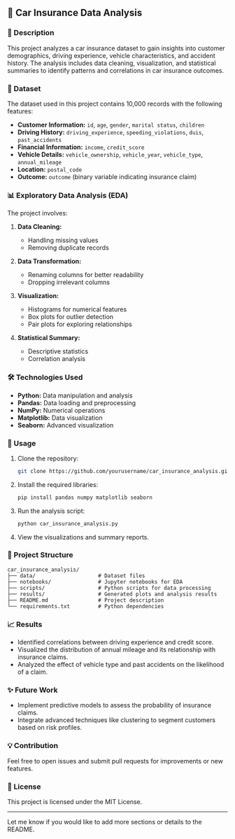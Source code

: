 ## 🚗 Car Insurance Data Analysis

### 📄 Description

This project analyzes a car insurance dataset to gain insights into customer demographics, driving experience, vehicle characteristics, and accident history. The analysis includes data cleaning, visualization, and statistical summaries to identify patterns and correlations in car insurance outcomes.

### 📂 Dataset

The dataset used in this project contains 10,000 records with the following features:

* **Customer Information:** `id`, `age`, `gender`, `marital status`, `children`
* **Driving History:** `driving_experience`, `speeding_violations`, `duis`, `past_accidents`
* **Financial Information:** `income`, `credit_score`
* **Vehicle Details:** `vehicle_ownership`, `vehicle_year`, `vehicle_type`, `annual_mileage`
* **Location:** `postal_code`
* **Outcome:** `outcome` (binary variable indicating insurance claim)

### 📊 Exploratory Data Analysis (EDA)

The project involves:

1. **Data Cleaning:**

   * Handling missing values
   * Removing duplicate records
2. **Data Transformation:**

   * Renaming columns for better readability
   * Dropping irrelevant columns
3. **Visualization:**

   * Histograms for numerical features
   * Box plots for outlier detection
   * Pair plots for exploring relationships
4. **Statistical Summary:**

   * Descriptive statistics
   * Correlation analysis

### 🛠️ Technologies Used

* **Python:** Data manipulation and analysis
* **Pandas:** Data loading and preprocessing
* **NumPy:** Numerical operations
* **Matplotlib:** Data visualization
* **Seaborn:** Advanced visualization

### 📝 Usage

1. Clone the repository:

   ```bash
   git clone https://github.com/yourusername/car_insurance_analysis.git
   ```
2. Install the required libraries:

   ```bash
   pip install pandas numpy matplotlib seaborn
   ```
3. Run the analysis script:

   ```bash
   python car_insurance_analysis.py
   ```
4. View the visualizations and summary reports.

### 🧩 Project Structure

```
car_insurance_analysis/
├── data/                    # Dataset files
├── notebooks/               # Jupyter notebooks for EDA
├── scripts/                 # Python scripts for data processing
├── results/                 # Generated plots and analysis results
├── README.md                # Project description
└── requirements.txt         # Python dependencies
```

### 📈 Results

* Identified correlations between driving experience and credit score.
* Visualized the distribution of annual mileage and its relationship with insurance claims.
* Analyzed the effect of vehicle type and past accidents on the likelihood of a claim.

### ✨ Future Work

* Implement predictive models to assess the probability of insurance claims.
* Integrate advanced techniques like clustering to segment customers based on risk profiles.

### 💡 Contribution

Feel free to open issues and submit pull requests for improvements or new features.

### 📝 License

This project is licensed under the MIT License.

---

Let me know if you would like to add more sections or details to the README.
